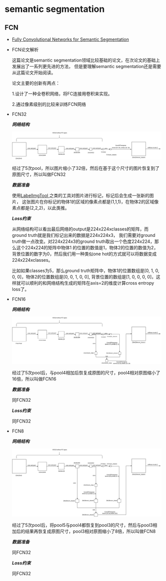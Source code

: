 # semantic segmentation
## FCN
* [Fully Convolutional Networks for Semantic Segmentation](https://arxiv.org/abs/1411.4038)
* FCN论文解析

  这篇论文是semantic segmentation领域比较基础的论文，在次论文的基础上发展出了一系列更先进的方法，
  但是要理解semantic segmentation还是需要从这篇论文开始阅读。
  
  论文主要的创新有两点：
  
  1.设计了一种全卷积网络，将FC连接用卷积来实现。
  
  2.通过像素级别的比较来训练FCN网络

* FCN32

  ***网络结构***
  
  ![FCN32](https://github.com/stesha2016/tensorflow-semantic-segmentation/blob/master/images/FCN32.png)
  
  经过了5次pool，所以图片缩小了32倍，然后在基于这个尺寸的图片恢复到了原图尺寸，所以叫做FCN32
  
  ***数据准备***
  
  使用[LabelImgTool
](https://github.com/lzx1413/LabelImgTool)之类的工具对图片进行标记，标记后会生成一张新的图片，
这张图片在你标记的物体1的区域的像素点都是(1,1,1)，在物体2的区域像素点都是(2,2,2)，以此类推。
  
  ***Loss约束***
  
  从网络结构可以看出最后网络的output是224x224xclasses的矩阵，而ground truth就是我们标记出来的数据是224x224x3，
  我们需要对ground truth做一点改变。对224x224x3的ground truth取出一个色度224x224，那么这个224x224的矩阵中物体1
  的位置的数值是1，物体2的位置的数值为2，背景位置的数字为0，然后我们用一种类似one hot的方式就可以将数据变成224x224xclasses。
  
  比如如果classes为5，那么ground truth矩阵中，物体1的位置数组是[0, 1, 0, 0, 0]，物体2的位置数组是[0, 0, 1, 0, 0],
  背景位置的数组是[1, 0, 0, 0, 0]，这样就可以顺利的和网络结构生成的矩阵在axis=2的维度计算cross entropy loss了。
  
* FCN16
  
  ***网络结构***
  
  ![FCN16](https://github.com/stesha2016/tensorflow-semantic-segmentation/blob/master/images/FCN16.png)
  
  经过了5次pool后，与pool4相加后恢复成原图的尺寸，pool4相对原图缩小了16倍，所以叫做FCN16
  
  ***数据准备***
  
  同FCN32
  
  ***Loss约束***
  
  同FCN32
  
* FCN8
  
  ***网络结构***
  
  ![FCN8](https://github.com/stesha2016/tensorflow-semantic-segmentation/blob/master/images/FCN8.png)
  
  经过了5次pool后，将pool5与pool4都恢复到pool3的尺寸，然后与pool3相加后的结果再恢复成原图尺寸，pool3相对原图缩小了8倍，所以叫做FCN8
  
  ***数据准备***
  
  同FCN32
  
  ***Loss约束***
  
  同FCN32